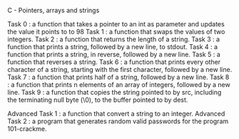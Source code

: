 C - Pointers, arrays and strings

Task 0 : a function that takes a pointer to an int as parameter and updates the value it points to to 98
Task 1 : a function that swaps the values of two integers.
Task 2 : a function that returns the length of a string.
Task 3 : a function that prints a string, followed by a new line, to stdout.
Task 4 : a function that prints a string, in reverse, followed by a new line.
Task 5 : a function that reverses a string.
Task 6 : a function that prints every other character of a string, starting with the first character, followed by a new line.
Task 7 : a function that prints half of a string, followed by a new line.
Task 8 : a function that prints n elements of an array of integers, followed by a new line.
Task 9 : a function that copies the string pointed to by src, including the terminating null byte (\0), to the buffer pointed to by dest.

Advanced Task 1 : a function that convert a string to an integer.
Advanced Task 2 : a program that generates random valid passwords for the program 101-crackme.

